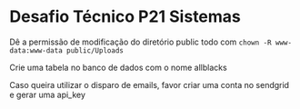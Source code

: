 # Desafio Técnico P21 Sistemas
 
Dê a permissão de modificação do diretório public todo com `chown -R www-data:www-data public/Uploads`

Crie uma tabela no banco de dados com o nome allblacks

Caso queira utilizar o disparo de emails, favor criar uma conta no sendgrid e gerar uma api_key